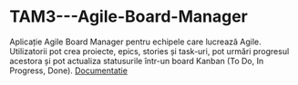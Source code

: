 # TAM3---Agile-Board-Manager
Aplicație Agile Board Manager pentru echipele care lucrează Agile. Utilizatorii pot crea proiecte, epics, stories și task-uri, pot urmări progresul acestora și pot actualiza statusurile într-un board Kanban (To Do, In Progress, Done).
[Documentatie](AgileBoardManager.pdf)

